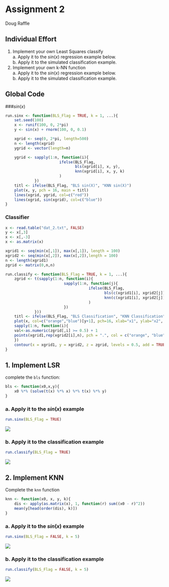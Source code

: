 # Assignment 2
Doug Raffle  
<!-- YAML header to specify document properties -->



## Individual Effort
1. Implement your own Least Squares classify  
   a. Apply it to the $sin(x)$ regression example below.  
   b. Apply it to the simulated classification example.  
2. Implement your own k-NN function  
   a. Apply it to the $sin(x)$ regression example below.  
   b. Apply it to the simulated classification example.  

<!-- Each of the code chunks can be left empty, students can fill in -->
<!-- their solutions in the document -->

## Global Code
###$sin(x)$

```r
run.sinx <- function(BLS_Flag = TRUE, k = 1, ...){
    set.seed(100)
    x <- runif(100, 0, 2*pi)
    y <- sin(x) + rnorm(100, 0, 0.1)

    xgrid <- seq(0, 2*pi, length=500)
    n <- length(xgrid)
    ygrid <- vector(length=n)

    ygrid <- sapply(1:n, function(i){
                        ifelse(BLS_Flag,
                               bls(xgrid[i], x, y),
                               knn(xgrid[i], x, y, k)
                        )
             })
    titl <- ifelse(BLS_Flag, "BLS sin(X)", "KNN sin(X)")
    plot(x, y, pch = 16, main = titl)
    lines(xgrid, ygrid, col=c("red"))
    lines(xgrid, sin(xgrid), col=c("blue"))
}
```
### Classifier

```r
x <- read.table("dat_2.txt", FALSE)
y <- x[,3]
x <- x[,-3]
x <- as.matrix(x)

xgrid1 <- seq(min(x[,1]), max(x[,1]), length = 100)
xgrid2 <- seq(min(x[,2]), max(x[,2]),length = 100)
n <- length(xgrid1)
zgrid <- matrix(0,n,n)

run.classify <- function(BLS_Flag = TRUE, k = 1, ...){
    zgrid <- t(sapply(1:n, function(i){
                          sapply(1:n, function(j){
                                     ifelse(BLS_Flag,
                                            bls(c(xgrid1[i], xgrid2[j]), x, y),
                                            knn(c(xgrid1[i], xgrid2[j]), x, y, k)
                                     )
                          })
             }))
    titl <- ifelse(BLS_Flag, "BLS Classification", "KNN Classification")
    plot(x, col=c("orange","blue")[y+1], pch=16, xlab="x1", ylab="x2", main=titl)
    sapply(1:n, function(i){
	val<-as.numeric(zgrid[,i] >= 0.5) + 1
	points(xgrid1,rep(xgrid2[i],n), pch = ".", col = c("orange", "blue")[val])
    })
    contour(x = xgrid1, y = xgrid2, z = zgrid, levels = 0.5, add = TRUE, drawlabels = FALSE)
}
```


## 1. Implement LSR
complete the `bls` function:


```r
bls <- function(x0,x,y){
    x0 %*% (solve(t(x) %*% x) %*% t(x) %*% y)
}
```

### a. Apply it to the $sin(x)$ example

```r
run.sinx(BLS_Flag = TRUE)
```

![](assign2_files/figure-html/unnamed-chunk-4-1.png) 

### b. Apply it to the classification example

```r
run.classify(BLS_Flag = TRUE)
```

![](assign2_files/figure-html/unnamed-chunk-5-1.png) 

## 2. Implement KNN
Complete the `knn` function

```r
knn <- function(x0, x, y, k){
    dis <- apply(as.matrix(x), 1, function(r) sum((x0 - r)^2))
    mean(y[head(order(dis), k)])
}
```

### a. Apply it to the $sin(x)$ example

```r
run.sinx(BLS_Flag = FALSE, k = 5)
```

![](assign2_files/figure-html/unnamed-chunk-7-1.png) 

### b. Apply it to the classification example

```r
run.classify(BLS_Flag = FALSE, k = 5)
```

![](assign2_files/figure-html/unnamed-chunk-8-1.png) 
